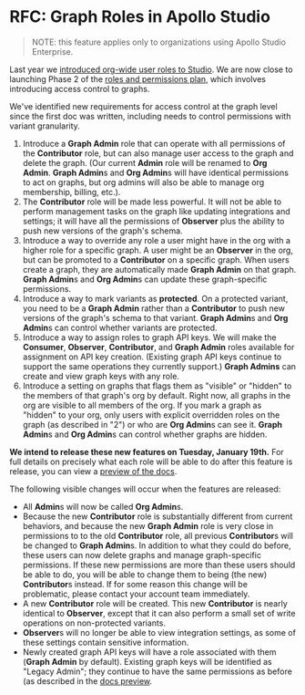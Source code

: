 # RFC: Graph Roles in Apollo Studio

> NOTE: this feature applies only to organizations using Apollo Studio Enterprise.

Last year we [introduced org-wide user roles to Studio](https://www.apollographql.com/docs/studio/org/members/#member-roles). We are now close to launching Phase 2 of the [roles and permissions plan](https://github.com/apollographql/apollo-studio-community/blob/main/preview-docs/UserRoles.md), which involves introducing access control to graphs.

We've identified new requirements for access control at the graph level since the first doc was written, including needs to control permissions with variant granularity.

1. Introduce a **Graph Admin** role that can operate with all permissions of the **Contributor** role, but can also manage user access to the graph and delete the graph. (Our current **Admin** role will be renamed to **Org Admin**. **Graph Admin**s and **Org Admin**s will have identical permissions to act on graphs, but org admins will also be able to manage org membership, billing, etc.).
2. The **Contributor** role will be made less powerful. It will not be able to perform management tasks on the graph like updating integrations and settings; it will have all the permissions of **Observer** plus the ability to push new versions of the graph's schema.
3. Introduce a way to override any role a user might have in the org with a higher role for a specific graph. A user might be an **Observer** in the org, but can be promoted to a **Contributor** on a specific graph. When users create a graph, they are automatically made **Graph Admin** on that graph. **Graph Admin**s and **Org Admin**s can update these graph-specific permissions.
4. Introduce a way to mark variants as **protected**. On a protected variant, you need to be a **Graph Admin** rather than a **Contributor** to push new versions of the graph's schema to that variant. **Graph Admin**s and **Org Admin**s can control whether variants are protected.
5. Introduce a way to assign roles to graph API keys. We will make the **Consumer**, **Observer**, **Contributor**, and **Graph Admin** roles available for assignment on API key creation. (Existing graph API keys continue to support the same operations they currently support.) **Graph Admins** can create and view graph keys with any role.
6. Introduce a setting on graphs that flags them as "visible" or "hidden" to the members of that graph's org by default. Right now, all graphs in the org are visible to all members of the org. If you mark a graph as "hidden" to your org, only users with explicit overridden roles on the graph (as described in "2") or who are **Org Admin**s can see it. **Graph Admin**s and **Org Admin**s can control whether graphs are hidden.


**We intend to release these new features on Tuesday, January 19th.** For full details on precisely what each role will be able to do after this feature is release, you can view a [preview of the docs](https://deploy-preview-1080--studio-docs.netlify.app/bdocs/studio/org/members/).

The following visible changes will occur when the features are released:

- All **Admin**s will now be called **Org Admin**s.
- Because the new **Contributor** role is substantially different from current behaviors, and because the new **Graph Admin** role is very close in permissions to to the old **Contributor** role, all previous **Contributor**s will be changed to **Graph Admin**s. In addition to what they could do before, these users can now delete graphs and manage graph-specific permissions. If these new permissions are more than these users should be able to do, you will be able to change them to being (the new) **Contributor**s instead. If for some reason this change will be problematic, please contact your account team immediately.
- A new **Contributor** role will be created. This new **Contributor** is nearly identical to **Observer**, except that it can also perform a small set of write operations on non-protected variants.
- **Observer**s will no longer be able to view integration settings, as some of these settings contain sensitive information.
- Newly created graph API keys will have a role associated with them (**Graph Admin** by default). Existing graph keys will be identified as "Legacy Admin"; they continue to have the same permissions as before (as described in the [docs preview](https://deploy-preview-1080--studio-docs.netlify.app/bdocs/studio/org/members/#graph-key-roles).
